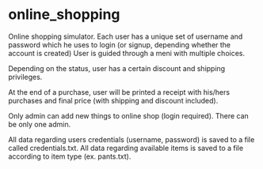 # online_shopping

Online shopping simulator.
Each user has a unique set of username and password which he uses to login (or signup, depending whether the account is created)
User is guided through a meni with multiple choices.

Depending on the status, user has a certain discount and shipping privileges.

At the end of a purchase, user will be printed a receipt with his/hers purchases and final price (with shipping and discount included).

Only admin can add new things to online shop (login required). There can be only one admin.

All data regarding users credentials (username, password) is saved to a file called credentials.txt.
All data regarding available items is saved to a file according to item type (ex. pants.txt).

